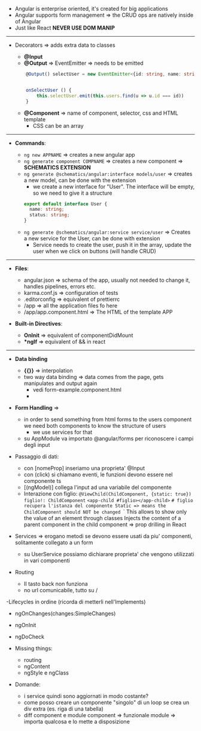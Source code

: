 - Angular is enterprise oriented, it's created for big applications
- Angular supports form management => the CRUD ops are natively inside of Angular
- Just like React **NEVER USE DOM MANIP**

---

- Decorators => adds extra data to classes

  - **@Input**
  - **@Output** => EventEmitter => needs to be emitted

  ```ts
      @Output() selectUser = new EventEmitter<{id: string, name: string}>()


      onSelectUser () {
          this.selectUser.emit(this.users.find(u => u.id === id))
      }
  ```

  - **@Component** => name of component, selector, css and HTML template
    - CSS can be an array

---

- **Commands**:

  - `ng new APPNAME` => creates a new angular app
  - `ng generate component COMPNAME` => creates a new component => **SCHEMATICS EXTENSION**
  - `ng generate @schematics/angular:interface models/user` => creates a new model, can be done with the extension
    - we create a new interface for "User". The interface will be empty, so we need to give it a structure
    ```ts
    export default interface User {
      name: string;
      status: string;
    }
    ```
  - `ng generate @schematics/angular:service service/user` => Creates a new service for the User, can be done with extension
    - Service needs to create the user, push it in the array, update the user when we click on buttons (will handle CRUD)

---

- **Files**:

  - angular.json => schema of the app, usually not needed to change it, handles pipelines, errors etc.
  - karma.conf.js => configuration of tests
  - .editorconfig => equivalent of prettierrc
  - /app => all the application files fo here
  - /app/app.component.html => The HTML of the template APP

- **Built-in Directives**:

  - **OnInit** => equivalent of componentDidMount
  - **\*ngIf** => equivalent of && in react

---

- **Data binding**

  - **{{}}** => interpolation
  - two way data binding => data comes from the page, gets manipulates and output again
    - vedi form-example.component.html
    -

- **Form Handling** =>
  - in order to send something from html forms to the users component we need both components to know the structure of users
    - we use services for that
  - su AppModule va importato @angular/forms per riconoscere i campi degli input
- Passaggio di dati:

  - con [nomeProp] inseriamo una proprieta' @Input
  - con (click) si chiamano eventi, le funzioni devono essere nel componente ts
  - [(ngModel)] collega l'input ad una variabile del componente
  - Interazione con figlio:
    `@ViewChild(ChildComponent, {static: true})`
    `figlio!: ChildComponent`
    `<app-child #figlio></app-child>`
    `# figlio recupera l'istanza del componente
    Static => means the ChildComponent should NOT be changed
    `<ng-content select='.card-title'></ng-content>`
    This allows to show only the value of an element through classes
    Injects the content of a parent component in the child component => prop drilling in React

- Services => erogano metodi se devono essere usati da piu' componenti, solitamente collegato a un form

  - su UserService possiamo dichiarare proprieta' che vengono utilizzati in vari componenti

- Routing

  - Il tasto back non funziona
  - no url comunicabile, tutto su /

-Lifecycles in ordine (ricorda di metterli nell'Implements)
  - ngOnChanges(changes:SimpleChanges) 
  - ngOnInit
  - ngDoCheck

- Missing things: 
  - routing
  - ngContent
  - ngStyle e ngClass

- Domande: 
  - i service quindi sono aggiornati in modo costante? 
  - come posso creare un componente "singolo" di un loop se crea un div extra (es. riga di una tabella)
  - diff component e module 
    component => funzionale 
    module => importa qualcosa e lo mette a disposizione
